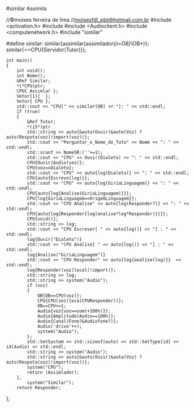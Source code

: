 #similar
Assimila

//©moises ferreira de lima
//moisesfdl_pbt@hotmail.com.br
#include <activation.h>
#include <iomanip>
#include <Audioclient.h>
#include <computenetwork.h>
#include "similar"

#define similar:
similar{assimilar{assimilador{i*i=OB}*\OB*}};
similar{==CPU{Servidor(Tutor)}};

	int main()
	{	
		int void();
		int Nome();
		&Ref Similar;
		*(*CPU)ptr;
		CPU{ Assimlar };
		Vetor[1]{  };
		Vetor{ CPU };
		std::cout << "CPU[" << similar[OB] << "]: " << std::endl;
		if (true)
		{	
			&Ref Tutor;
			*(i5*)ptr
			std::string >> auto{&auto(Ouvir)&auto(Voz) ? auto(Respota(voz)!import(voz))};
			std::cout << "Perguntar_o_Nome_do_Tuto" << Nome << ": " << std::endl;
			std::scanf >> NomeSR:(''+=1);
			std::cout << "CPU" << Ouvir(Dialeto) << ": " << std::endl;
			CPU{Ouvir(Audio(voz)};
			CPU{voz==Dialeto}; 
			std::cout << "CPU" << auto{log(Dialeto)} << ": " << std::endl;
			CPU{auto{Escreve(log)}};
			std::cout << "CPU" << auto{log(GiriaLinguagem)} << ": " << std::endl;
			CPU{auto{log{Analise(GiriaLinguagem)}}};
			CPU{log{GiriaLinguagem==OrigemLinguagem}};
			std::cout << "CPU Analise" << auto{log(Responder?)} << ": " << std::endl;
			CPU{auto{log{Responder{log(analise*log*Responder)}}}};
			CPU{void()};
			std::string >> log;
			std::cout << "CPU Escrever[ " << auto{log()} << "] : " << std::endl;
			log{Ouvir("Dialeto")}
			std::cout << "CPU Analise[ " << auto{log()} << "] : " << std::endl;
			log{Analise("GiriaLinguagem")}
			std::cout << "CPU Responder" << auto{log{analise(log)}}  << std::endl;
			log{Responder(voz)local(!import)};
			std::string >> log;
			std::string >> system("Audio"); 
			if (voz)
			{
				OB{OB==CPU(voz)};
				CPU{CPU(voz(loca(CPUResponder))};
				OB==CPU+=1;
				Audio{voz{voz==som(+100%)}};
				Audio{Amplitude(Audio==100%)};
				Audio{Canal(Fone?&Audiofone?)};
				Audio('drive'++);
				system("Audio");
			};
			std::SetSystem << std::sizeof(auto) << std::SetType[id] << id(Audio) << std::endl;
			std::string >> system("Audio");
			std::string >> auto{&auto(Ouvir)&auto(Voz) ? auto(Respota(voz)!import(voz))};
			system("CPU");
			return (Assimlador);
		},
			system("Similar");
		return Responder;
};
